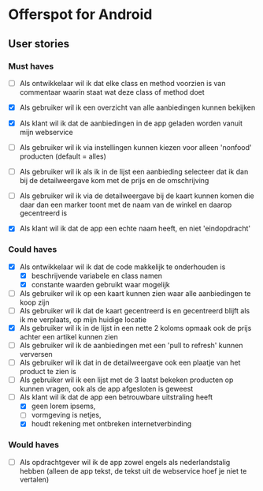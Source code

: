 # Offerspot for Android

## User stories

### Must haves

- [ ] Als ontwikkelaar wil ik dat elke class en method voorzien is van commentaar waarin staat wat deze class of method doet
- [X] Als gebruiker wil ik een overzicht van alle aanbiedingen kunnen bekijken
- [X] Als klant wil ik dat de aanbiedingen in de app geladen worden vanuit mijn webservice
- [ ] Als gebruiker wil ik via instellingen kunnen kiezen voor alleen 'nonfood' producten (default = alles)
- [ ] Als gebruiker wil ik als ik in de lijst een aanbieding selecteer dat ik dan bij de detailweergave kom met de prijs en de omschrijving
- [ ] Als gebruiker wil ik via de detailweergave bij de kaart kunnen komen die daar dan een marker toont met de naam van de winkel en daarop gecentreerd is
- [X] Als klant wil ik dat de app een echte naam heeft, en niet 'eindopdracht'


### Could haves
- [X] Als ontwikkelaar wil ik dat de code makkelijk te onderhouden is
  - [X] beschrijvende variabele en class namen
  - [X] constante waarden gebruikt waar mogelijk
- [ ] Als gebruiker wil ik op een kaart kunnen zien waar alle aanbiedingen te koop zijn
- [ ] Als gebruiker wil ik dat de kaart gecentreerd is en gecentreerd blijft als ik me verplaats, op mijn huidige locatie
- [X] Als gebruiker wil ik in de lijst in een nette 2 koloms opmaak ook de prijs achter een artikel kunnen zien
- [ ] Als gebruiker wil ik de aanbiedingen met een 'pull to refresh' kunnen verversen
- [ ] Als gebruiker wil ik dat in de detailweergave ook een plaatje van het product te zien is
- [ ] Als gebruiker wil ik een lijst met de 3 laatst bekeken producten op kunnen vragen, ook als de app afgesloten is geweest
- [ ] Als klant wil ik dat de app een betrouwbare uitstraling heeft
  - [X] geen lorem ipsems,
  - [ ] vormgeving is netjes,
  - [X] houdt rekening met ontbreken internetverbinding

### Would haves
- [ ] Als opdrachtgever wil ik de app zowel engels als nederlandstalig hebben (alleen de app tekst, de tekst uit de webservice hoef je niet te vertalen)